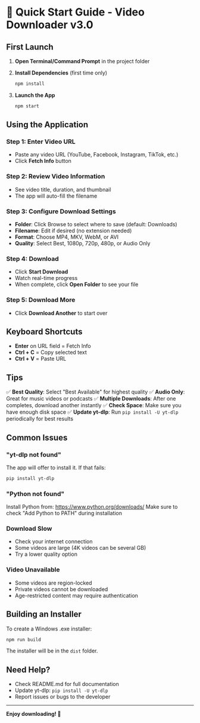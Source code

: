 # 🚀 Quick Start Guide - Video Downloader v3.0

## First Launch

1. **Open Terminal/Command Prompt** in the project folder

2. **Install Dependencies** (first time only)
   ```bash
   npm install
   ```

3. **Launch the App**
   ```bash
   npm start
   ```

## Using the Application

### Step 1: Enter Video URL
- Paste any video URL (YouTube, Facebook, Instagram, TikTok, etc.)
- Click **Fetch Info** button

### Step 2: Review Video Information
- See video title, duration, and thumbnail
- The app will auto-fill the filename

### Step 3: Configure Download Settings
- **Folder**: Click Browse to select where to save (default: Downloads)
- **Filename**: Edit if desired (no extension needed)
- **Format**: Choose MP4, MKV, WebM, or AVI
- **Quality**: Select Best, 1080p, 720p, 480p, or Audio Only

### Step 4: Download
- Click **Start Download**
- Watch real-time progress
- When complete, click **Open Folder** to see your file

### Step 5: Download More
- Click **Download Another** to start over

## Keyboard Shortcuts

- **Enter** on URL field = Fetch Info
- **Ctrl + C** = Copy selected text
- **Ctrl + V** = Paste URL

## Tips

✅ **Best Quality**: Select "Best Available" for highest quality
✅ **Audio Only**: Great for music videos or podcasts
✅ **Multiple Downloads**: After one completes, download another instantly
✅ **Check Space**: Make sure you have enough disk space
✅ **Update yt-dlp**: Run `pip install -U yt-dlp` periodically for best results

## Common Issues

### "yt-dlp not found"
The app will offer to install it. If that fails:
```bash
pip install yt-dlp
```

### "Python not found"
Install Python from: https://www.python.org/downloads/
Make sure to check "Add Python to PATH" during installation

### Download Slow
- Check your internet connection
- Some videos are large (4K videos can be several GB)
- Try a lower quality option

### Video Unavailable
- Some videos are region-locked
- Private videos cannot be downloaded
- Age-restricted content may require authentication

## Building an Installer

To create a Windows .exe installer:

```bash
npm run build
```

The installer will be in the `dist` folder.

## Need Help?

- Check README.md for full documentation
- Update yt-dlp: `pip install -U yt-dlp`
- Report issues or bugs to the developer

---

**Enjoy downloading! 🎉**
